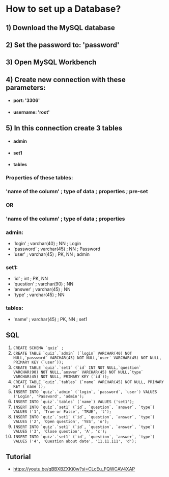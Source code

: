 # How to set up a Database?

## 1) Download the MySQL database

## 2) Set the password to: 'password'

## 3) Open MySQL Workbench

## 4) Create new connection with these parameters:

- #### port: '3306'
- #### username: 'root'

## 5) In this connection create 3 tables

- #### admin
- #### set1
- #### tables

### Properties of these tables:

###

### 'name of the column' ; type of data ; properties ; pre-set

### OR

### 'name of the column' ; type of data ; properties

###

### admin:

- 'login' ; varchar(40) ; NN ; Login
- 'password' ; varchar(45) ; NN ; Password
- 'user' ; varchar(45) ; PK, NN ; admin

### set1:

- 'id' ; int ; PK, NN
- 'question' ; varchar(90) ; NN
- 'answer' ; varchar(45) ; NN
- 'type' ; varchar(45) ; NN

### tables:

- 'name' ; varchar(45) ; PK, NN ; set1

## SQL

1. ``CREATE SCHEMA `quiz` ;``
2. ``CREATE TABLE `quiz`.`admin` (`login` VARCHAR(40) NOT NULL,`password` VARCHAR(45) NOT NULL,`user` VARCHAR(45) NOT NULL, PRIMARY KEY (`user`));``
3. ``CREATE TABLE `quiz`.`set1` (`id` INT NOT NULL,`question` VARCHAR(90) NOT NULL,`answer` VARCHAR(45) NOT NULL,`type` VARCHAR(45) NOT NULL, PRIMARY KEY (`id`));``
4. ``CREATE TABLE `quiz`.`tables` (`name` VARCHAR(45) NOT NULL, PRIMARY KEY (`name`));``
5. ``INSERT INTO `quiz`.`admin` (`login`, `password`, `user`) VALUES ('Login', 'Password', 'admin');``
6. ``INSERT INTO `quiz`.`tables` (`name`) VALUES ('set1');``
7. ``INSERT INTO `quiz`.`set1` (`id`, `question`, `answer`, `type`) VALUES ('1', 'True or False', 'TRUE', 't');``
8. ``INSERT INTO `quiz`.`set1` (`id`, `question`, `answer`, `type`) VALUES ('2', 'Open question', 'YES', 'o');``
9. ``INSERT INTO `quiz`.`set1` (`id`, `question`, `answer`, `type`) VALUES ('3', 'Close question', 'A', 'c');``
10. ``INSERT INTO `quiz`.`set1` (`id`, `question`, `answer`, `type`) VALUES ('4', 'Question about date', '11.11.111', 'd');``

## Tutorial

- https://youtu.be/qBBXBZXKi0w?si=CLcEu_FQWCAV4XAP